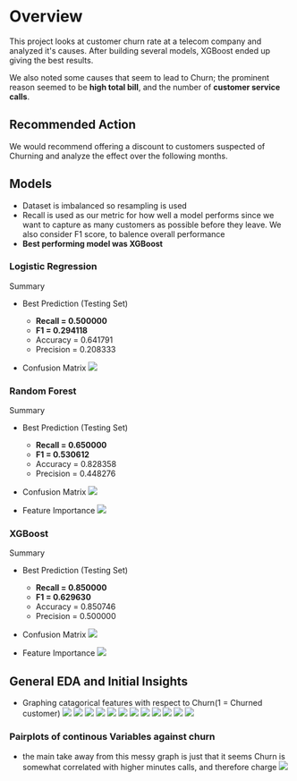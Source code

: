 # Overview
This project looks at customer churn rate at a telecom company and analyzed it's causes. After building several models, XGBoost ended up giving the best results. 

We also noted some causes that seem to lead to Churn; the prominent reason seemed to be __high total bill__, and the number of __customer service calls__. 

## Recommended Action
We would recommend offering a discount to customers suspected of Churning and analyze the effect over the following months.

## Models
- Dataset is imbalanced so resampling is used
- Recall is used as our metric for how well a model performs since we want to capture as many customers as possible before they leave. We also consider F1 score, to balence overall performance
- __Best performing model was XGBoost__

### Logistic Regression

Summary 
- Best Prediction (Testing Set)
    - __Recall = 0.500000__
    - __F1 = 0.294118__
    - Accuracy = 0.641791
    - Precision = 0.208333

- Confusion Matrix
![](figures/Confusion_Matrix_Logreg.png)

### Random Forest

Summary 
- Best Prediction (Testing Set)
    - __Recall = 0.650000__
    - __F1 = 0.530612__
    - Accuracy = 0.828358
    - Precision = 0.448276

- Confusion Matrix
![](figures/Confusion_Matrix_forest.png)
- Feature Importance
![](figures/Feature_Importance_Random_Forest.png)


### XGBoost

Summary 
- Best Prediction (Testing Set)
    - __Recall = 0.850000__
    - __F1 = 0.629630__
    - Accuracy = 0.850746
    - Precision = 0.500000

- Confusion Matrix
![](figures/Confusion_Matrix_xgb.png)
- Feature Importance
![](figures/Feature_Importance_xgb.png)

## General EDA and Initial Insights
- Graphing catagorical features with respect to Churn(1 = Churned customer)
![](figures/total_charge_churn.png)
![](figures/customer_calls_churn.png)
![](figures/states_and_churn.png)
![](figures/churn_Account_length.png)
![](figures/churn_Number_vmail_messages.png)
![](figures/churn_Total_day_calls.png)
![](figures/churn_Total_eve_calls.png)
![](figures/churn_Total_night_calls.png)
![](figures/churn_Total_intl_calls.png)
![](figures/churn_Customer_service_calls.png)
![](figures/churn_International_planYes.png)
![](figures/churn_Voice_mail_planYes.png)

### Pairplots of continous Variables against churn
- the main take away from this messy graph is just that it seems Churn is somewhat correlated with higher minutes calls, and therefore charge
![](figures/Churn_continous'.png)

